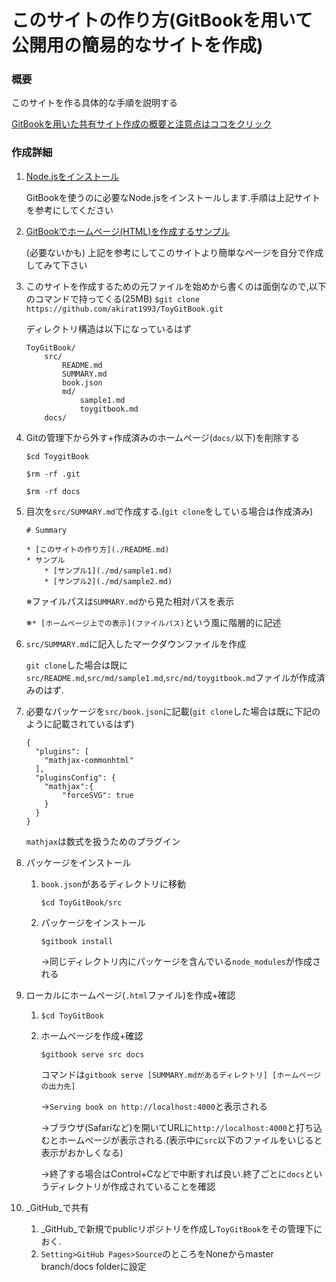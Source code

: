 # このサイトの作り方\(GitBookを用いて公開用の簡易的なサイトを作成\)

### 概要 <a id="&#x6982;&#x8981;"></a>

このサイトを作る具体的な手順を説明する

[GitBookを用いた共有サイト作成の概要と注意点はココをクリック](https://akirat1993.github.io/ToyGitBook/md/toygitbook.html)

### 作成詳細 <a id="&#x4F5C;&#x6210;&#x8A73;&#x7D30;"></a>

1. [Node.jsをインストール](https://qiita.com/kyosuke5_20/items/c5f68fc9d89b84c0df09)

   GitBookを使うのに必要なNode.jsをインストールします.手順は上記サイトを参考にしてください

2. [GitBookでホームページ\(HTML\)を作成するサンプル](https://tatsuyashi.hatenablog.com/entry/2018/08/01/023325)

   \(必要ないかも\) 上記を参考にしてこのサイトより簡単なページを自分で作成してみて下さい

3. このサイトを作成するための元ファイルを始めから書くのは面倒なので,以下のコマンドで持ってくる\(25MB\) `$git clone https://github.com/akirat1993/ToyGitBook.git`

   ディレクトリ構造は以下になっているはず

   ```text
   ToyGitBook/
       src/
           README.md
           SUMMARY.md
           book.json
           md/
               sample1.md
               toygitbook.md
       docs/
   ```

4. Gitの管理下から外す+作成済みのホームページ\(`docs/`以下\)を削除する

   `$cd ToygitBook`

   `$rm -rf .git`

   `$rm -rf docs`

5. 目次を`src/SUMMARY.md`で作成する.\(`git clone`をしている場合は作成済み\)

   ```text
   # Summary

   * [このサイトの作り方](./README.md)
   * サンプル
       * [サンプル1](./md/sample1.md)
       * [サンプル2](./md/sample2.md)
   ```

   ※ファイルパスは`SUMMARY.md`から見た相対パスを表示

   ※`* [ホームページ上での表示](ファイルパス)`という風に階層的に記述

6. `src/SUMMARY.md`に記入したマークダウンファイルを作成

   `git clone`した場合は既に`src/README.md`,`src/md/sample1.md`,`src/md/toygitbook.md`ファイルが作成済みのはず.

7. 必要なパッケージを`src/book.json`に記載\(`git clone`した場合は既に下記のように記載されているはず\)

   ```text
   {
     "plugins": [
       "mathjax-commonhtml"
     ],
     "pluginsConfig": {
       "mathjax":{
           "forceSVG": true
       }
     }
   }
   ```

   `mathjax`は数式を扱うためのプラグイン

8. パッケージをインストール
   1. `book.json`があるディレクトリに移動

      `$cd ToyGitBook/src`

   2. パッケージをインストール

      `$gitbook install`

      →同じディレクトリ内にパッケージを含んでいる`node_modules`が作成される
9. ローカルにホームページ\(`.html`ファイル\)を作成+確認
   1. `$cd ToyGitBook`
   2. ホームページを作成+確認

      `$gitbook serve src docs`

      コマンドは`gitbook serve [SUMMARY.mdがあるディレクトリ] [ホームページの出力先]`

      →`Serving book on http://localhost:4000`と表示される

      →ブラウザ\(Safariなど\)を開いてURLに`http://localhost:4000`と打ち込むとホームページが表示される.\(表示中に`src`以下のファイルをいじると表示がおかしくなる\)

      →終了する場合はControl+Cなどで中断すれば良い.終了ごとに`docs`というディレクトリが作成されていることを確認
10. _GitHub_で共有
    1. _GitHub_で新規でpublicリポジトリを作成し`ToyGitBook`をその管理下におく.
    2. `Setting>GitHub Pages>Source`のところをNoneからmaster branch/docs folderに設定

